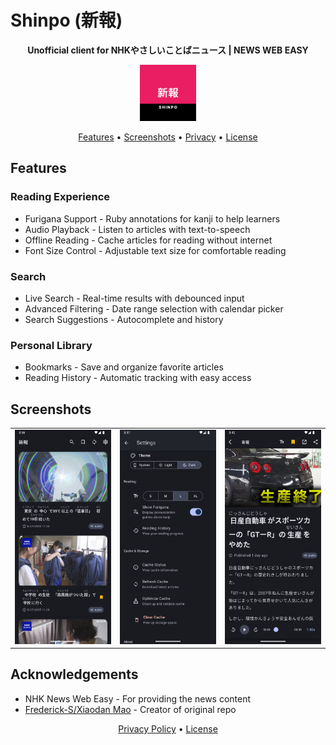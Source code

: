 # Shinpo (新報) 

<div align="center">

**Unofficial client for NHKやさしいことばニュース | NEWS WEB EASY**  

<img src="./images/icon.png" alt="App Icon" width="90"/>

[Features](#features) • [Screenshots](#screenshots) • [Privacy](./privacy_policy.md) • [License](LICENSE)

</div>

## Features

### Reading Experience
- Furigana Support - Ruby annotations for kanji to help learners
- Audio Playback - Listen to articles with text-to-speech
- Offline Reading - Cache articles for reading without internet
- Font Size Control - Adjustable text size for comfortable reading

### Search
- Live Search - Real-time results with debounced input
- Advanced Filtering - Date range selection with calendar picker
- Search Suggestions - Autocomplete and history

### Personal Library
- Bookmarks - Save and organize favorite articles
- Reading History - Automatic tracking with easy access

## Screenshots

<div align="center">
<table>
  <tr>
    <td align="center">
      <img src="./images/home_android.png" alt="Home Screen - Android" width="200"/>
    </td>
    <td align="center">
      <img src="./images/settings_android.png" alt="Settings - Android" width="200"/>
    </td>
    <td align="center">
      <img src="./images/article_android.png" alt="Article - Android" width="200"/>
    </td>
  </tr>
</table>
</div>

## Acknowledgements

- NHK News Web Easy - For providing the news content
- [Frederick-S/Xiaodan Mao](https://github.com/nhk-news-web-easy/nhk-easy-mobile/) - Creator of original repo

<div align="center">

[Privacy Policy](./privacy_policy.md) • [License](LICENSE)

</div>
